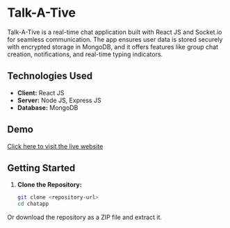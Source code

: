 # Talk-A-Tive

Talk-A-Tive is a real-time chat application built with React JS and Socket.io for seamless communication. The app ensures user data is stored securely with encrypted storage in MongoDB, and it offers features like group chat creation, notifications, and real-time typing indicators.

## Technologies Used

- **Client:** React JS
- **Server:** Node JS, Express JS
- **Database:** MongoDB

## Demo

[Click here to visit the live website](https://talk-a-tive-rpxh.onrender.com/)


## Getting Started

1. **Clone the Repository:**
   ```bash
   git clone <repository-url>
   cd chatapp

Or download the repository as a ZIP file and extract it.

<!--how to use this project 
first clone the repo or download as a zip 
then moview to the folder chatapp and then follow below steps
to run the backend server run the below commands in the command prompt 
npm install and then npm start
open another terminal to run frontned and then type cd /frontend 
then type below commands npm install and then npm start 

make sure you create a .env file which consists of the following environment varibles of you own 
PORT=5000
MONGO_URI={mongodb-database url}
JWT_SECRET={give some secrect key of your chioce }
NODE_ENV=  -->

<!-- ## Features

- **User Authentication:** Secure login and signup functionality for users.
  
  ![Authentication Screenshot](<your-authentication-screenshot-link>)

- **Real-Time Messaging:** One-to-one chat with real-time typing indicators to enhance the chat experience.
  
  ![Real-Time Messaging Screenshot](<your-real-time-chat-screenshot-link>)

- **Group Chats:** Create group chats, add or remove users, and chat within groups.
  
  ![Group Chats Screenshot](<your-group-chats-screenshot-link>)

- **User Search:** Quickly find other users within the app.
  
  ![User Search Screenshot](<your-user-search-screenshot-link>)

- **Notifications:** Stay updated with notifications for new messages and group activities.
  
  ![Notifications Screenshot](<your-notifications-screenshot-link>)

- **Profile Viewing:** View other users' profiles within the app.
  
  ![Profile Viewing Screenshot](<your-profile-view-screenshot-link>) -->
